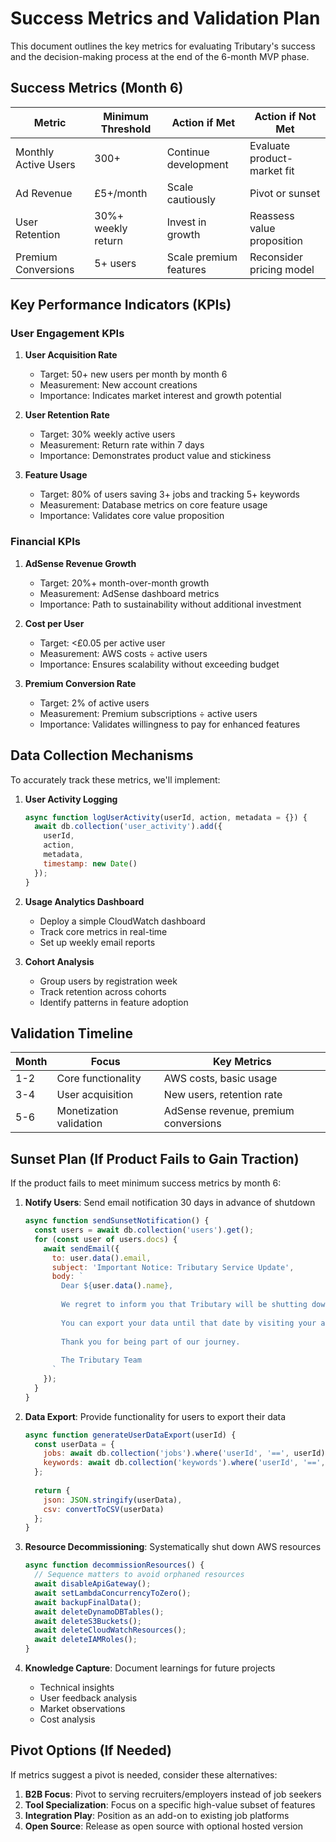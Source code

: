 # Success Metrics and Validation Plan

This document outlines the key metrics for evaluating Tributary's success and the decision-making process at the end of the 6-month MVP phase.

## Success Metrics (Month 6)

| Metric | Minimum Threshold | Action if Met | Action if Not Met |
|--------|------------------|---------------|-------------------|
| Monthly Active Users | 300+ | Continue development | Evaluate product-market fit |
| Ad Revenue | £5+/month | Scale cautiously | Pivot or sunset |
| User Retention | 30%+ weekly return | Invest in growth | Reassess value proposition |
| Premium Conversions | 5+ users | Scale premium features | Reconsider pricing model |

## Key Performance Indicators (KPIs)

### User Engagement KPIs

1. **User Acquisition Rate**
   - Target: 50+ new users per month by month 6
   - Measurement: New account creations
   - Importance: Indicates market interest and growth potential

2. **User Retention Rate**
   - Target: 30% weekly active users
   - Measurement: Return rate within 7 days
   - Importance: Demonstrates product value and stickiness

3. **Feature Usage**
   - Target: 80% of users saving 3+ jobs and tracking 5+ keywords
   - Measurement: Database metrics on core feature usage
   - Importance: Validates core value proposition

### Financial KPIs

1. **AdSense Revenue Growth**
   - Target: 20%+ month-over-month growth
   - Measurement: AdSense dashboard metrics
   - Importance: Path to sustainability without additional investment

2. **Cost per User**
   - Target: <£0.05 per active user
   - Measurement: AWS costs ÷ active users
   - Importance: Ensures scalability without exceeding budget

3. **Premium Conversion Rate**
   - Target: 2% of active users
   - Measurement: Premium subscriptions ÷ active users
   - Importance: Validates willingness to pay for enhanced features

## Data Collection Mechanisms

To accurately track these metrics, we'll implement:

1. **User Activity Logging**
   ```javascript
   async function logUserActivity(userId, action, metadata = {}) {
     await db.collection('user_activity').add({
       userId,
       action,
       metadata,
       timestamp: new Date()
     });
   }
   ```

2. **Usage Analytics Dashboard**
   - Deploy a simple CloudWatch dashboard
   - Track core metrics in real-time
   - Set up weekly email reports

3. **Cohort Analysis**
   - Group users by registration week
   - Track retention across cohorts
   - Identify patterns in feature adoption

## Validation Timeline

| Month | Focus | Key Metrics |
|-------|-------|-------------|
| 1-2 | Core functionality | AWS costs, basic usage |
| 3-4 | User acquisition | New users, retention rate |
| 5-6 | Monetization validation | AdSense revenue, premium conversions |

## Sunset Plan (If Product Fails to Gain Traction)

If the product fails to meet minimum success metrics by month 6:

1. **Notify Users**: Send email notification 30 days in advance of shutdown
   ```javascript
   async function sendSunsetNotification() {
     const users = await db.collection('users').get();
     for (const user of users.docs) {
       await sendEmail({
         to: user.data().email,
         subject: 'Important Notice: Tributary Service Update',
         body: `
           Dear ${user.data().name},
           
           We regret to inform you that Tributary will be shutting down on ${SUNSET_DATE}.
           
           You can export your data until that date by visiting your account settings.
           
           Thank you for being part of our journey.
           
           The Tributary Team
         `
       });
     }
   }
   ```

2. **Data Export**: Provide functionality for users to export their data
   ```javascript
   async function generateUserDataExport(userId) {
     const userData = {
       jobs: await db.collection('jobs').where('userId', '==', userId).get(),
       keywords: await db.collection('keywords').where('userId', '==', userId).get()
     };
     
     return {
       json: JSON.stringify(userData),
       csv: convertToCSV(userData)
     };
   }
   ```

3. **Resource Decommissioning**: Systematically shut down AWS resources
   ```javascript
   async function decommissionResources() {
     // Sequence matters to avoid orphaned resources
     await disableApiGateway();
     await setLambdaConcurrencyToZero();
     await backupFinalData();
     await deleteDynamoDBTables();
     await deleteS3Buckets();
     await deleteCloudWatchResources();
     await deleteIAMRoles();
   }
   ```

4. **Knowledge Capture**: Document learnings for future projects
   - Technical insights
   - User feedback analysis
   - Market observations
   - Cost analysis

## Pivot Options (If Needed)

If metrics suggest a pivot is needed, consider these alternatives:

1. **B2B Focus**: Pivot to serving recruiters/employers instead of job seekers
2. **Tool Specialization**: Focus on a specific high-value subset of features
3. **Integration Play**: Position as an add-on to existing job platforms
4. **Open Source**: Release as open source with optional hosted version 